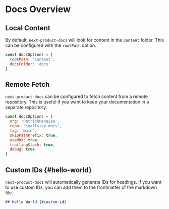 # Docs Overview

## Local Content

By default, `next-product-docs` will look for content in the `content` folder.
This can be configured with the `rootPath` option.

```jsx
const docsOptions = {
  rootPath: 'content',
  docsFolder: 'docs'
}
```

## Remote Fetch

`next-product-docs` can be configured to fetch content from a remote repository.
This is useful if you want to keep your documentation in a separate repository.

```jsx
const docsOptions = {
  org: 'PatrickHeneise',
  repo: 'smallstep-docs',
  tag: 'main',
  skipPathPrefix: true,
  useMDX: true,
  trailingSlash: true,
  debug: true
}
```

## Custom IDs {#hello-world}

`next-product-docs` will automatically generate IDs for headings. If you want to
use custom IDs, you can add them to the frontmatter of the markdown file.

```md
## Hello World {#custom-id}
```
